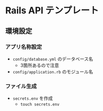 # Rails API テンプレート

## 環境設定

### アプリ名称設定

- `config/database.yml` のデータベース名
    - 3箇所あるので注意
- `config/application.rb` のモジュール名

### ファイル生成

- `secrets.env` を作成
    - `touch secrets.env`
